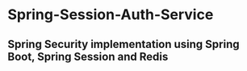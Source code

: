 # Spring-Session-Auth-Service

## Spring Security implementation using Spring Boot, Spring Session and Redis
